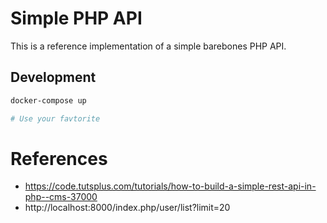 # Simple PHP API

This is a reference implementation of a simple barebones PHP API.

## Development

```bash
docker-compose up

# Use your favtorite
```

# References

- https://code.tutsplus.com/tutorials/how-to-build-a-simple-rest-api-in-php--cms-37000
- http://localhost:8000/index.php/user/list?limit=20